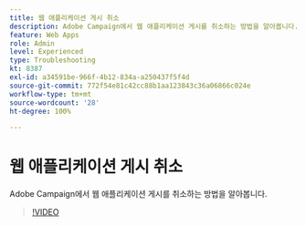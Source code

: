 ```yaml
---
title: 웹 애플리케이션 게시 취소
description: Adobe Campaign에서 웹 애플리케이션 게시를 취소하는 방법을 알아봅니다.
feature: Web Apps
role: Admin
level: Experienced
type: Troubleshooting
kt: 8387
exl-id: a34591be-966f-4b12-834a-a250437f5f4d
source-git-commit: 772f54e81c42cc88b1aa123843c36a06866c024e
workflow-type: tm+mt
source-wordcount: '28'
ht-degree: 100%

---
```


# 웹 애플리케이션 게시 취소

Adobe Campaign에서 웹 애플리케이션 게시를 취소하는 방법을 알아봅니다.

>[!VIDEO](https://video.tv.adobe.com/v/335892?quality=12)
